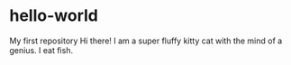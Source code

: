 # hello-world
My first repository
Hi there!
I am a super fluffy kitty cat with the mind of a genius. I eat fish. 
